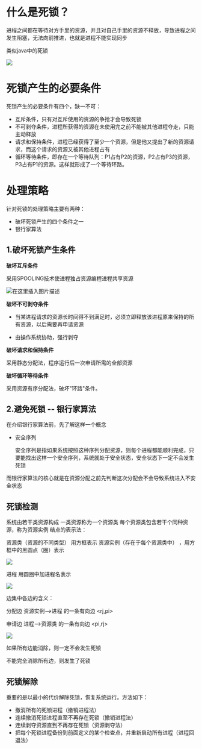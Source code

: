 # 什么是死锁？

进程之间都在等待对方手里的资源，并且对自己手里的资源不释放，导致进程之间发生阻塞，无法向前推进，也就是进程不能实现同步

类似java中的死锁

![](https://timgsa.baidu.com/timg?image&quality=80&size=b9999_10000&sec=1568000677589&di=e7108192ca39525379bad5ec398df592&imgtype=0&src=http%3A%2F%2Fimg2018.cnblogs.com%2Fblog%2F735767%2F201907%2F735767-20190726115151827-1482763577.png)

# 死锁产生的必要条件

死锁产生的必要条件有四个，缺一不可：

- 互斥条件，只有对互斥使用的资源的争抢才会导致死锁
- 不可剥夺条件，进程所获得的资源在未使用完之前不能被其他进程夺走，只能主动释放
- 请求和保持条件，进程已经获得了至少一个资源，但是他又提出了新的资源请求，而这个请求的资源又被其他进程占有
- 循环等待条件，即存在一个等待队列：P1占有P2的资源，P2占有P3的资源，P3占有P1的资源。这样就形成了一个等待环路。

# 处理策略

针对死锁的处理策略主要有两种：

- 破坏死锁产生的四个条件之一
- 银行家算法

## 1.破坏死锁产生条件

**破坏互斥条件**

采用SPOOLING技术使进程独占资源编程进程共享资源

![在这里插入图片描述](https://img-blog.csdnimg.cn/20190909090807340.png?x-oss-process=image/watermark,type_ZmFuZ3poZW5naGVpdGk,shadow_10,text_aHR0cHM6Ly9ibG9nLmNzZG4ubmV0L3dlaXhpbl80MTkyMjI4OQ==,size_16,color_FFFFFF,t_70)


**破坏不可剥夺条件**

- 当某进程请求的资源长时间得不到满足时，必须立即释放该进程原来保持的所有资源，以后需要再申请资源

- 由操作系统协助，强行剥夺

**破坏请求和保持条件**

采用静态分配法，程序运行后一次申请所需的全部资源

**破坏循环等待条件**

采用资源有序分配法，破坏"环路"条件。

## 2.避免死锁 -- 银行家算法

在介绍银行家算法前，先了解这样一个概念

- 安全序列

    安全序列是指如果系统按照这种序列分配资源，则每个进程都能顺利完成，只要能找出这样一个安全序列，系统就处于安全状态，安全状态下一定不会发生死锁

而银行家算法的核心就是在资源分配之前先判断这次分配会不会导致系统进入不安全状态




## 死锁检测

系统由若干类资源构成
一类资源称为一个资源类
每个资源类包含若干个同种资源，称为资源实例
结点的表示法：

资源类（资源的不同类型） 用方框表示
资源实例（存在于每个资源类中） ，用方框中的黑圆点（圈）表示 

![](https://img-blog.csdn.net/20180723120457186?watermark/2/text/aHR0cHM6Ly9ibG9nLmNzZG4ubmV0L21hbmlhY3h4/font/5a6L5L2T/fontsize/400/fill/I0JBQkFCMA==/dissolve/70)

进程 用圆圈中加进程名表示 

![](https://img-blog.csdn.net/20180723120513960?watermark/2/text/aHR0cHM6Ly9ibG9nLmNzZG4ubmV0L21hbmlhY3h4/font/5a6L5L2T/fontsize/400/fill/I0JBQkFCMA==/dissolve/70)

边集中各边的含义：

分配边 资源实例–>进程 的一条有向边 <rj,pi>

申请边 进程–>资源类 的一条有向边 <pi,rj>

![](https://img-blog.csdn.net/20180723120725267?watermark/2/text/aHR0cHM6Ly9ibG9nLmNzZG4ubmV0L21hbmlhY3h4/font/5a6L5L2T/fontsize/400/fill/I0JBQkFCMA==/dissolve/70)

如果所有边能消除，则一定不会发生死锁

不能完全消除所有边，则发生了死锁

## 死锁解除

重要的是以最小的代价解除死锁，恢复系统运行。方法如下：

- 撤消所有的死锁进程（撤销进程法）
- 连续撤消死锁进程直至不再存在死锁（撤销进程法）
- 连续剥夺资源直到不再存在死锁（资源剥夺法）
- 把每个死锁进程备份到前面定义的某个检查点，并重新启动所有进程（进程回退法）



